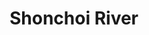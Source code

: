 ---
title: "Shonchoi River"
title_bn: "সঞ্চয় নদী"
description: "It’s a tributary. It originated from Dhopaghata of Jhinaidoho and flows through Phursondi and kushobaria."
---